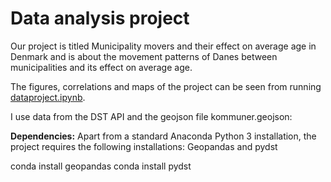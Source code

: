 # Data analysis project

Our project is titled Municipality movers and their effect on average age in Denmark and is about the movement patterns of Danes between municipalities and its effect on average age.

The figures, correlations and maps of the project can be seen from running [dataproject.ipynb](dataproject.ipynb).

I use data from the DST API and the geojson file kommuner.geojson:


**Dependencies:** Apart from a standard Anaconda Python 3 installation, the project requires the following installations: Geopandas and pydst

conda install geopandas
conda install pydst